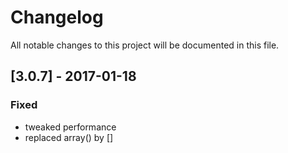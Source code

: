 # Changelog
All notable changes to this project will be documented in this file.

## [3.0.7] - 2017-01-18

### Fixed
- tweaked performance
- replaced array() by []